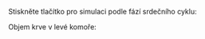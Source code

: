 <div class="w3-row">
<div class="w3-half">


<bdl-fmi id="idfmi" src="BurkhoffFMI.js" fminame="Cardiovascular_Model_Burkhoff_HemodynamicsBurkhoff_0shallow" tolerance="0.000001" starttime="0" guid="{b5629132-3ba6-4153-87c2-f3ff108e1920}" valuereferences="33554435,637534265,637534241,637534290,16777312,637534466,637534294,637534268,33554438,33554436,33554437,637534348,637534374" valuelabels="Left Ventricle Volume,Pressure in Left Ventricle,Pressure in Aorta, Pressure in Left Atria, Heart Rate, LA elastance,MV open, AOV open,RV.volume,LA.volume,RA.volume,TV.open,PV.open" controlid="id5" fstepsize="0.002" showcontrols="false"></bdl-fmi>
         
Stiskněte tlačítko pro simulaci podle fází srdečního cyklu:

<bdl-animate-control id="id5" fromid="idfmi" speedfactor="20" segments="3;5;14;17;29" segmentlabels="4b plnění atriální systola;1 systola komor - isovolumická kontrakce;2 systola komor - ejekce;3 isovolumická relaxace;4a plnění" segmentcond="6,eq,0;7,eq,1;7,eq,0;6,eq,1;5,gt,100000" simsegments="70;120;175;260;380"></bdl-animate-control> 

<bdl-animate-adobe src="Faze_srdce.js" width="600" height="600" name="Faze_srdce" fromid="id5" fmuid="idfmi"></bdl-animate-adobe>


<bdl-bind2a findex="10" aname="children.0.AtriumRight_anim" amin="0" amax="99"></bdl-bind2a>
<bdl-bind2a findex="6" aname="children.0.ValveMV_anim" amin="99" amax="0" fmin="0" fmax="1"></bdl-bind2a>
<bdl-bind2a findex="7" aname="children.0.ValveAOV_anim" amin="0" amax="99" fmin="0" fmax="1"></bdl-bind2a>
<bdl-bind2a findex="12" aname="children.0.ValvePV_anim" amin="0" amax="99" fmin="0" fmax="1"></bdl-bind2a>
<bdl-bind2a findex="11" aname="children.0.ValveTV_anim" amin="99" amax="0" fmin="0" fmax="1"></bdl-bind2a>
<bdl-bind2a findex="9" aname="children.0.AtriumLeft_anim" amin="0" amax="99"></bdl-bind2a>
<bdl-bind2a findex="0" aname="children.0.ventricles.ventriclesTotal.VentricleLeft_anim" amin="99" amax="0"></bdl-bind2a>
<bdl-bind2a findex="8" aname="children.0.ventricles.ventriclesTotal.children.0.VentricleRight_anim" amin="99" amax="0"></bdl-bind2a>


</div>
<div class="w3-half">

Objem krve v levé komoře:

<bdl-chartjs-time id="id11" width="500" height="200" fromid="idfmi" labels="Left Ventricle Volume" refindex="0" refvalues="1" ylabel="objem (ml)" xlabel="čas (s)" convertors="1000000,1" throttle="50"></bdl-chartjs-time>
  
<bdl-quiz question="Co popisuje nejlépe chování otevírání a zavírání chlopní během fází srdečního cyklu?" answers="chlopně se otevírají/zavírají v obou komorách současně|Chlopně se komorách otevírají-zavírají" correctoptions="true|false|false" explanations="Během jednoho srdečního cyklu se vypudí asi 77 ml (151ml - 74ml) krve.|   Za minutu srdce vypudí asi 5 l krve, ale během jedné fáze 77 ml.|   151 ml je maximální náplň krve v levé komoře, ale vypudí se 'jen' 77 ml.">
</bdl-quiz> 

</div>
</div>

